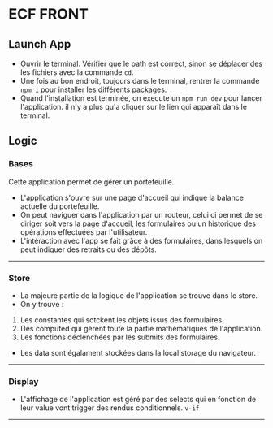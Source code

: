 # ECF FRONT

## Launch App

- Ouvrir le terminal. Vérifier que le path est correct, sinon se déplacer des les fichiers avec la commande ```cd```.
- Une fois au bon endroit, toujours dans le terminal, rentrer la commande ```npm i``` pour installer les différents packages.
- Quand l'installation est terminée, on execute un ```npm run dev``` pour lancer l'application. il n'y a plus qu'a cliquer sur le lien qui apparaît dans le terminal.

## Logic

### Bases

Cette application permet de gérer un portefeuille.

- L'application s'ouvre sur une page d'accueil qui indique la balance actuelle du portefeuille.
- On peut naviguer dans l'application par un routeur, celui ci permet de se diriger soit vers la page d'accueil, les formulaires ou un historique des opérations effectuées par l'utilisateur. 
- L'intéraction avec l'app se fait grâce à des formulaires, dans lesquels on peut indiquer des retraits ou des dépôts.

---

### Store

- La majeure partie de la logique de l'application se trouve dans le store.
- On y trouve :
1. Les constantes qui sotckent les objets issus des formulaires.
2. Des computed qui gèrent toute la partie mathématiques de l'application. 
3. Les fonctions déclenchées par les submits des formulaires.

- Les data sont égalament stockées dans la local storage du navigateur.

---

### Display

- L'affichage de l'application est géré par des selects qui en fonction de leur value vont trigger des rendus conditionnels. ```v-if```

---